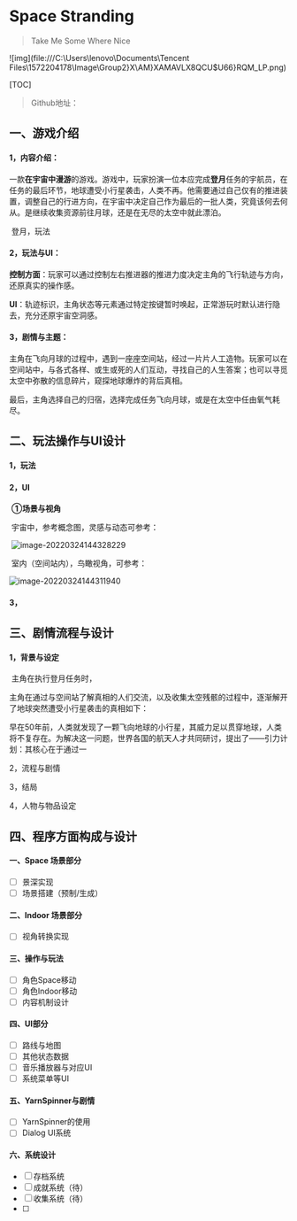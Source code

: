 # Space Stranding

> Take Me Some Where Nice

![img](file:///C:\Users\lenovo\Documents\Tencent Files\1572204178\Image\Group2\}X\AM\}XAMAVLX8QCU$U66}RQM_LP.png)

[TOC]

> Github地址：

## 一、游戏介绍

#### 1，内容介绍：

​	一款**在宇宙中漫游**的游戏。游戏中，玩家扮演一位本应完成**登月**任务的宇航员，在任务的最后环节，地球遭受小行星袭击，人类不再。他需要通过自己仅有的推进装置，调整自己的行进方向，在宇宙中决定自己作为最后的一批人类，究竟该何去何从。是继续收集资源前往月球，还是在无尽的太空中就此漂泊。

​	登月，玩法

#### 2，玩法与UI：

​	**控制方面**：玩家可以通过控制左右推进器的推进力度决定主角的飞行轨迹与方向，还原真实的操作感。

​	**UI**：轨迹标识，主角状态等元素通过特定按键暂时唤起，正常游玩时默认进行隐去，充分还原宇宙空洞感。

#### 3，剧情与主题：

​	主角在飞向月球的过程中，遇到一座座空间站，经过一片片人工造物。玩家可以在空间站中，与各式各样、或生或死的人们互动，寻找自己的人生答案；也可以寻觅太空中弥散的信息碎片，窥探地球爆炸的背后真相。

​	最后，主角选择自己的归宿，选择完成任务飞向月球，或是在太空中任由氧气耗尽。

## 二、玩法操作与UI设计

#### 1，玩法



#### 2，UI

​	**①场景与视角**

​	宇宙中，参考概念图，灵感与动态可参考：

​	![image-20220324144328229](C:\Users\lenovo\AppData\Roaming\Typora\typora-user-images\image-20220324144328229.png)

​	室内（空间站内），鸟瞰视角，可参考：

![image-20220324144311940](C:\Users\lenovo\AppData\Roaming\Typora\typora-user-images\image-20220324144311940.png)

#### 3，

## 三、剧情流程与设计

#### 1，背景与设定

​	主角在执行登月任务时，

​	主角在通过与空间站了解真相的人们交流，以及收集太空残骸的过程中，逐渐解开了地球突然遭受小行星袭击的真相如下：

​	早在50年前，人类就发现了一颗飞向地球的小行星，其威力足以贯穿地球，人类将不复存在。为解决这一问题，世界各国的航天人才共同研讨，提出了——引力计划：其核心在于通过一

2，流程与剧情

3，结局

4，人物与物品设定

## 四、程序方面构成与设计

#### 一、Space 场景部分

- [ ] 景深实现
- [ ] 场景搭建（预制/生成）

#### 二、Indoor 场景部分

- [ ] 视角转换实现

#### 三、操作与玩法

- [ ] 角色Space移动
- [ ] 角色Indoor移动
- [ ] 内容机制设计

#### 四、UI部分

- [ ] 路线与地图
- [ ] 其他状态数据
- [ ] 音乐播放器与对应UI
- [ ] 系统菜单等UI

#### 五、YarnSpinner与剧情

- [ ] YarnSpinner的使用
- [ ] Dialog UI系统

#### 六、系统设计

- [ ] 存档系统
- [ ] 成就系统（待）
- [ ] 收集系统（待）
- [ ] 
